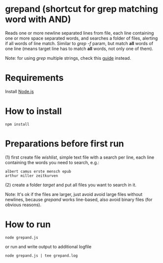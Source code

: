 # grepand (shortcut for grep matching word with AND)

Reads one or more newline separated lines from file, 
each line containing one or more space separated words,
and searches a folder of files, alerting if all words of line match.
Similar to *grep -f* param, but match **all** words of one line (means target line has to match **all** words, not only one of them).

Note: for using *grep* multiple strings, check this [guide](https://phoenixnap.com/kb/grep-multiple-strings) instead.

# Requirements
Install [Node.js](https://nodejs.org/en/download/)

# How to install
```
npm install
```

# Preparations before first run
(1)
first create file *wishlist*, simple text file with a search per line,
each line containing the words you need to search, e.g.:

```wishlist
albert camus erste mensch epub
arthur miller zeitkurven
```

(2)
create a folder *target* and put all files you want to search in it.

Note: It's ok if the files are larger, just avoid avoid large files without newlines,
because *grepand* works line-based, also avoid binary files (for obvious reasons).

# How to run
```
node grepand.js 
```

or run and write output to additional logfile
```
node grepand.js | tee grepand.log 
```

